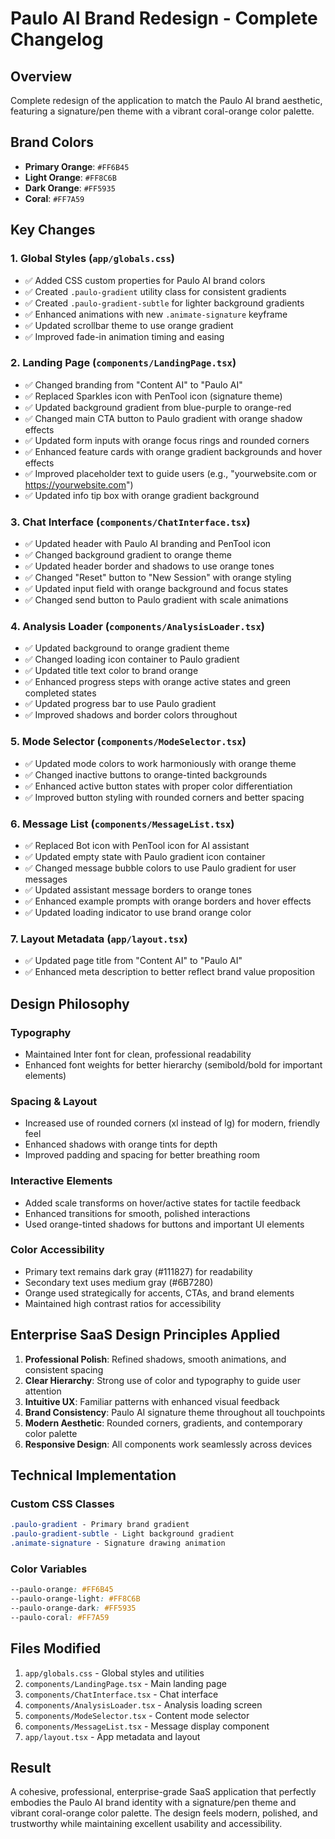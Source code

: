 # Paulo AI Brand Redesign - Complete Changelog

## Overview
Complete redesign of the application to match the Paulo AI brand aesthetic, featuring a signature/pen theme with a vibrant coral-orange color palette.

## Brand Colors
- **Primary Orange**: `#FF6B45`
- **Light Orange**: `#FF8C6B`
- **Dark Orange**: `#FF5935`
- **Coral**: `#FF7A59`

## Key Changes

### 1. Global Styles (`app/globals.css`)
- ✅ Added CSS custom properties for Paulo AI brand colors
- ✅ Created `.paulo-gradient` utility class for consistent gradients
- ✅ Created `.paulo-gradient-subtle` for lighter background gradients
- ✅ Enhanced animations with new `.animate-signature` keyframe
- ✅ Updated scrollbar theme to use orange gradient
- ✅ Improved fade-in animation timing and easing

### 2. Landing Page (`components/LandingPage.tsx`)
- ✅ Changed branding from "Content AI" to "Paulo AI"
- ✅ Replaced Sparkles icon with PenTool icon (signature theme)
- ✅ Updated background gradient from blue-purple to orange-red
- ✅ Changed main CTA button to Paulo gradient with orange shadow effects
- ✅ Updated form inputs with orange focus rings and rounded corners
- ✅ Enhanced feature cards with orange gradient backgrounds and hover effects
- ✅ Improved placeholder text to guide users (e.g., "yourwebsite.com or https://yourwebsite.com")
- ✅ Updated info tip box with orange gradient background

### 3. Chat Interface (`components/ChatInterface.tsx`)
- ✅ Updated header with Paulo AI branding and PenTool icon
- ✅ Changed background gradient to orange theme
- ✅ Updated header border and shadows to use orange tones
- ✅ Changed "Reset" button to "New Session" with orange styling
- ✅ Updated input field with orange background and focus states
- ✅ Changed send button to Paulo gradient with scale animations

### 4. Analysis Loader (`components/AnalysisLoader.tsx`)
- ✅ Updated background to orange gradient theme
- ✅ Changed loading icon container to Paulo gradient
- ✅ Updated title text color to brand orange
- ✅ Enhanced progress steps with orange active states and green completed states
- ✅ Updated progress bar to use Paulo gradient
- ✅ Improved shadows and border colors throughout

### 5. Mode Selector (`components/ModeSelector.tsx`)
- ✅ Updated mode colors to work harmoniously with orange theme
- ✅ Changed inactive buttons to orange-tinted backgrounds
- ✅ Enhanced active button states with proper color differentiation
- ✅ Improved button styling with rounded corners and better spacing

### 6. Message List (`components/MessageList.tsx`)
- ✅ Replaced Bot icon with PenTool icon for AI assistant
- ✅ Updated empty state with Paulo gradient icon container
- ✅ Changed message bubble colors to use Paulo gradient for user messages
- ✅ Updated assistant message borders to orange tones
- ✅ Enhanced example prompts with orange borders and hover effects
- ✅ Updated loading indicator to use brand orange color

### 7. Layout Metadata (`app/layout.tsx`)
- ✅ Updated page title from "Content AI" to "Paulo AI"
- ✅ Enhanced meta description to better reflect brand value proposition

## Design Philosophy

### Typography
- Maintained Inter font for clean, professional readability
- Enhanced font weights for better hierarchy (semibold/bold for important elements)

### Spacing & Layout
- Increased use of rounded corners (xl instead of lg) for modern, friendly feel
- Enhanced shadows with orange tints for depth
- Improved padding and spacing for better breathing room

### Interactive Elements
- Added scale transforms on hover/active states for tactile feedback
- Enhanced transitions for smooth, polished interactions
- Used orange-tinted shadows for buttons and important UI elements

### Color Accessibility
- Primary text remains dark gray (#111827) for readability
- Secondary text uses medium gray (#6B7280)
- Orange used strategically for accents, CTAs, and brand elements
- Maintained high contrast ratios for accessibility

## Enterprise SaaS Design Principles Applied

1. **Professional Polish**: Refined shadows, smooth animations, and consistent spacing
2. **Clear Hierarchy**: Strong use of color and typography to guide user attention
3. **Intuitive UX**: Familiar patterns with enhanced visual feedback
4. **Brand Consistency**: Paulo AI signature theme throughout all touchpoints
5. **Modern Aesthetic**: Rounded corners, gradients, and contemporary color palette
6. **Responsive Design**: All components work seamlessly across devices

## Technical Implementation

### Custom CSS Classes
```css
.paulo-gradient - Primary brand gradient
.paulo-gradient-subtle - Light background gradient
.animate-signature - Signature drawing animation
```

### Color Variables
```css
--paulo-orange: #FF6B45
--paulo-orange-light: #FF8C6B
--paulo-orange-dark: #FF5935
--paulo-coral: #FF7A59
```

## Files Modified
1. `app/globals.css` - Global styles and utilities
2. `components/LandingPage.tsx` - Main landing page
3. `components/ChatInterface.tsx` - Chat interface
4. `components/AnalysisLoader.tsx` - Analysis loading screen
5. `components/ModeSelector.tsx` - Content mode selector
6. `components/MessageList.tsx` - Message display component
7. `app/layout.tsx` - App metadata and layout

## Result
A cohesive, professional, enterprise-grade SaaS application that perfectly embodies the Paulo AI brand identity with a signature/pen theme and vibrant coral-orange color palette. The design feels modern, polished, and trustworthy while maintaining excellent usability and accessibility.


